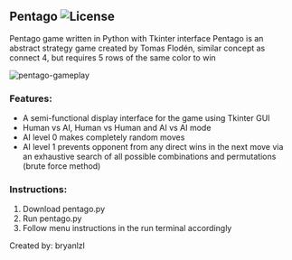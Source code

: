 ## Pentago ![License](https://img.shields.io/badge/License-Apache%202.0-blue.svg)

Pentago game written in Python with Tkinter interface
Pentago is an abstract strategy game created by Tomas Flodén, similar concept as connect 4, but requires 5 rows of the same color to win

![pentago-gameplay](https://github.com/bryanlzl/pentago/assets/58539426/c5080407-e43d-4ae4-af9e-1cb2060a77a6)

### Features:
- A semi-functional display interface for the game using Tkinter GUI
- Human vs AI, Human vs Human and AI vs AI mode
- AI level 0 makes completely random moves
- AI level 1 prevents opponent from any direct wins in the next move via an exhaustive search of all possible combinations and permutations (brute force method)

### Instructions:
1) Download pentago.py
2) Run pentago.py
3) Follow menu instructions in the run terminal accordingly

Created by: bryanlzl
